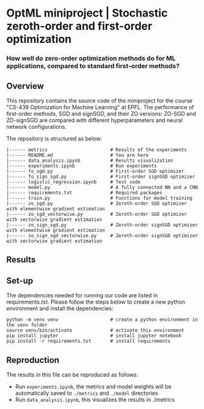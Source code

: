 # OptML miniproject | Stochastic zeroth-order and first-order optimization
### How well do zero-order optimization methods do for ML applications, compared to standard first-order methods?

## Overview
This repository contains the source code of the miniproject for the course "CS-439 Optimization for Machine Learning" at EPFL. The performance of first-order methods, SGD and signSGD, and their ZO versions: ZO-SGD and ZO-signSGD are compared with different hyperparameters and neural network configurations.

The repository is structured as below:
```
|------ metrics                       # Results of the experiments
|------ README.md                     # You are here
|------ data_analysis.ipynb           # Results visualization
|------ experiments.ipynb             # Run experiments
|------ fo_sgd.py                     # First-order SGD optimizer
|------ fo_sign_sgd.py                # First-order signSGD optimizer
|------ logistic_regression.ipynb     # Test code
|------ model.py                      # A fully connected NN and a CNN
|------ requirements.txt              # Required packages
|------ train.py                      # Functions for model training
|------ zo_sgd.py                     # Zeroth-order SGD optimizer with elementwise gradient estimation
|------ zo_sgd_vectorwise.py          # Zeroth-order SGD optimizer with vectorwise gradient estimation
|------ zo_sign_sgd.py                # Zeroth-order signSGD optimizer with elementwise gradient estimation
|------ zo_sign_sgd_vectorwise.py     # Zeroth-order signSGD optimizer with vectorwise gradient estimation
```

## Results



## Set-up
The dependencies needed for running our code are listed in requirements.txt. Please follow the steps below to create a new python environment and install the dependencies:
```
python -m venv venv                   # create a python environment in the venv folder
source venv/bin/activate              # activate this environment
pip install jupyter                   # install jupyter notebook
pip install -r requirements.txt       # install requirements
```

## Reproduction
The results in this file can be reproduced as follows:

* Run ```experiments.ipynb```, the metrics and model weights will be automatically saved to ```./metrics``` and ```./model``` directories
* Run ```data_analysis.ipynb```, this visualizes the results in ./metrics
